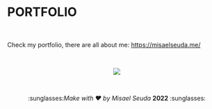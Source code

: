 <h1>PORTFOLIO</h1>

<br>

Check my portfolio, there are all about me: https://misaelseuda.me/

<br>

<p align = "center">
  <img src = "https://media.giphy.com/media/clnORRzuaBV7rNisCP/giphy.gif">
</p>

<br>
  
<p align = "center">
  :sunglasses:<i>Make with ♥ by Misael Seuda</i> <strong>2022</strong> :sunglasses: 
</p>
